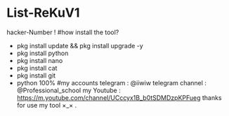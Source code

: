 # List-ReKuV1
hacker-Number !
#how install the tool?
* pkg install update && pkg install upgrade -y 
* pkg install python
* pkg install nano 
* pkg install cat
* pkg install git 
* python 100%
#my accounts
telegram : @iiwiw
telegram channel : @Professional_school
my Youtube : https://m.youtube.com/channel/UCccyx1B_b0tSDMDzpKPFueg
thanks for use my tool ×_× .
